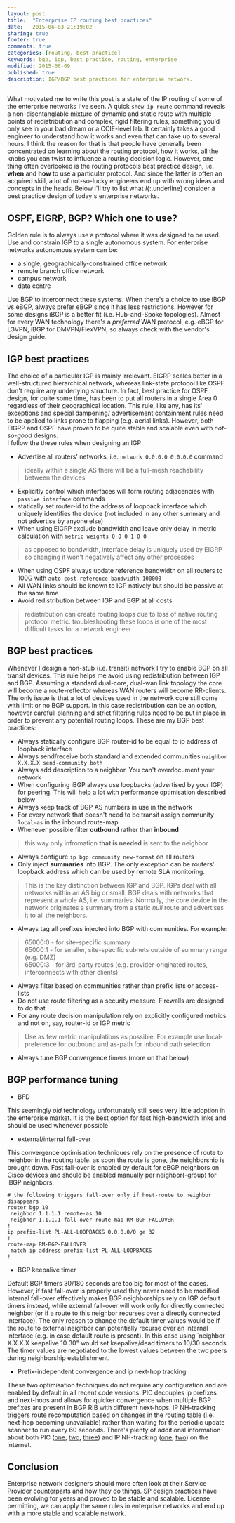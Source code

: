 ```yaml
---
layout: post
title:  "Enterprise IP routing best practices"
date:   2015-06-03 21:19:02
sharing: true
footer: true
comments: true
categories: [routing, best practice]
keywords: bgp, igp, best practice, routing, enterprise
modified: 2015-06-09
published: true
description: IGP/BGP best practices for enterprise network.
---
```


What motivated me to write this post is a state of the IP routing of some of the enterprise networks I've seen.
A quick `show ip route` command reveals a non-disentanglable mixture of dynamic and static route with multiple points of redistribution and complex, 
rigid filtering rules, something you'd only see in your bad dream or a CCIE-level lab. It certainly takes
a good engineer to understand how it works and even that can take up to several hours. I think the reason for that
is that people have generally been concentrated on learning about the routing protocol, how it works, all the knobs you can twist
to influence a routing decision logic. However, one thing often overlooked is the routing protocols best practice design, 
i.e. **when** and **how** to use a particular protocol.
And since the latter is often an acquired skill, a lot of not-so-lucky engineers end up with wrong ideas and concepts 
in the heads. Below I'll try to list what *I*{:.underline} consider a best practice design of today's enterprise networks. 

<!--more-->

## OSPF, EIGRP, BGP? Which one to use?
Golden rule is to always use a protocol where it was designed to be used. Use and constrain IGP to a single autonomous system.
For enterprise networks autonomous system can be:

* a single, geographically-constrained office network
* remote branch office network
* campus network
* data centre

Use BGP to interconnect these systems. When there's a choice to use iBGP vs eBGP, always prefer eBGP since it has less restrictions. 
However for some designs iBGP is a better fit (i.e. Hub-and-Spoke topologies). Almost for every WAN technology there's a *preferred*
WAN protocol, e.g. eBGP for L3VPN, iBGP for DMVPN/FlexVPN, so always check with the vendor's design guide.

## IGP best practices
The choice of a particular IGP is mainly irrelevant. EIGRP scales better in a well-structured hierarchical network, whereas link-state protocol like OSPF
don't require any underlying structure. In fact, best practice for OSPF design, for quite some time, has been to put all routers in a single Area 0 regardless
of their geographical location. This rule, like any, has its' exceptions and special dampening/ advertisement containment rules need to be applied 
to links prone to flapping (e.g. aerial links). However, both EIGRP and OSPF have proven to be quite stable and scalable even with *not-so-good* designs.  
I follow the these rules when designing an IGP:

* Advertise all routers' networks, i.e. `network 0.0.0.0 0.0.0.0` command

> ideally within a single AS there will be a full-mesh reachability between the devices

* Explicitly control which interfaces will form routing adjacencies with `passive interface` commands
* statically set router-id to the address of loopback interface which uniquely identifies the device 
(not included in any other summary and not advertise by anyone else)
* When using EIGRP exclude bandwidth and leave only delay in metric calculation with `metric weights 0 0 0 1 0 0`

> as opposed to bandwidth, interface delay is uniquely used by EIGRP so changing it won't negatively affect any other processes

* When using OSPF always update reference bandwidth on all routers to 100G with `auto-cost reference-bandwidth 100000`
* All WAN links should be known to IGP natively but should be passive at the same time
* Avoid redistribution between IGP and BGP at all costs

> redistribution can create routing loops due to loss of native routing protocol metric. troubleshooting these loops is one of the most difficult
tasks for a network engineer


## BGP best practices
Whenever I design a non-stub (i.e. transit) network I try to enable BGP on all transit devices. This rule helps me avoid using redistribution between
IGP and BGP. Assuming a standard dual-core, dual-wan link topology the core will become a route-reflector whereas WAN routers will become RR-clients.
The only issue is that a lot of devices used in the network core still come with limit or no BGP support. In this case redistribution can be an option, however
carefull planning and strict filtering rules need to be put in place in order to prevent any potential routing loops.
These are my BGP best practices:

* Always statically configure BGP router-id to be equal to ip address of loopback interface
* Always send/receive both standard and extended communities `neighbor X.X.X.X send-community both`
* Always add description to a neighbor. You can't overdocument your network
* When configuring iBGP always use loopbacks (advertised by your IGP) for peering. This will help a lot with performance optimisation described below
* Always keep track of BGP AS numbers in use in the network
* For every network that doesn't need to be transit assign community `local-as` in the inbound route-map
* Whenever possible filter **outbound** rather than **inbound**

> this way only infromation **that is needed** is sent to the neighbor

* Always configure `ip bgp community new-format` on all routers
* Only inject **summaries** into BGP. The only exception can be routers' loopback address which can be used by remote SLA monitoring.

> This is the key distinction between IGP and BGP. IGPs deal with all networks within an AS big or small. 
BGP deals with networks that represent a whole AS, i.e. summaries.
Normally, the core device in the network originates a summary from a static *null* route and advertises it to all the neighbors. 

* Always tag all prefixes injected into BGP with communities. For example:

> 65000:0 - for site-specific summary  
> 65000:1 - for smaller, site-specific subnets outside of summary range (e.g. DMZ)  
> 65000:3 - for 3rd-party routes (e.g. provider-originated routes, interconnects with other clients)  

* Always filter based on communities rather than prefix lists or access-lists
* Do not use route filtering as a security measure. Firewalls are designed to do that
* For any route decision manipulation rely on explicitly configured metrics and not on, say, router-id or IGP metric

> Use as few metric manipulations as possible. For example use local-preference for outbound and as-path for inbound path selection

* Always tune BGP convergence timers (more on that below)

## BGP performance tuning

* BFD

This seemingly *old* technology unfortunately still sees very little adoption in the enterprise market. It is the best option for
fast high-bandwidth links and should be used whenever possible

* external/internal fall-over

This convergence optimisation techniques rely on the presence of route to neighbor in the routing table. 
as soon the route is gone, the neighborship is brought down. Fast fall-over is enabled by default for eBGP neighbors
on Cisco devices and should be enabled manually per neighbor(-group) for iBGP neighbors. 

~~~~
# the following triggers fall-over only if host-route to neighbor disappears
router bgp 10
 neighbor 1.1.1.1 remote-as 10
 neigbhor 1.1.1.1 fall-over route-map RM-BGP-FALLOVER
!
ip prefix-list PL-ALL-LOOPBACKS 0.0.0.0/0 ge 32
!
route-map RM-BGP-FALLOVER
 match ip address prefix-list PL-ALL-LOOPBACKS
!
~~~~

* BGP keepalive timer

Default BGP timers 30/180 seconds are too big for most of the cases. However, if fast fall-over is properly used they never need to be modified.
Internal fall-over effectively makes BGP neighborships rely on IGP default timers instead, while external fall-over will work only for directly connected
neighbor (or if a route to this neighbor recurses over a directly connected interface). The only reason to change the default timer values would be if the route
to external neighbor can potentially recurse over an internal interface (e.g. in case default route is present). In this case using `neighbor X.X.X.X keepalive 10 30"
would set keepalive/dead timers to 10/30 seconds. The timer values are negotiated to the lowest values between the two peers during neighborship establishment.

* Prefix-independent convergence and ip next-hop tracking

These two optimisation techniques do not require any configuration and are enabled by default in all recent code versions.
PIC decouples ip prefixes and next-hops and allows for quicker convergence when multiple BGP prefixes are present in BGP RIB with different next-hops.
IP NH-tracking triggers route recomputation based on changes in the routing table (i.e. next-hop becoming unavailable) rather than waiting for the periodic update 
scanner to run every 60 seconds. There's plenty of additional information about both PIC ([one][PIC-1], [two][PIC-2], [three][PIC-3]) and 
IP NH-tracking ([one][NH-1], [two][NH-2]) on the internet.


## Conclusion
Enterprise network designers should more often look at their Service Provider counterparts and how they do things. 
SP design practices have been evolving for years and proved to be stable and scalable. License permitting, we can 
apply the same rules in enterprise networks and end up with a more stable and scalable network.



[PIC-1]: http://blog.ipspace.net/2012/01/prefix-independent-convergence-pic.html
[PIC-2]: http://blog.ine.com/2010/11/22/understanding-bgp-convergence/
[PIC-3]: http://www.cisco.com/c/en/us/td/docs/routers/7600/ios/15S/configuration/guide/7600_15_0s_book/BGP.html
[NH-1]: http://blog.ine.com/2010/11/22/understanding-bgp-convergence/
[NH-2]: http://www.cisco.com/c/en/us/td/docs/ios/12_2sb/feature/guide/sbbnhop.html